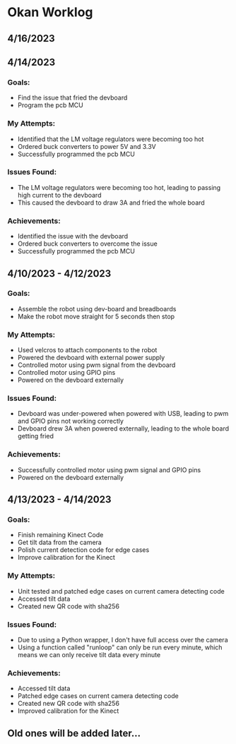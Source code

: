 # Okan Worklog
## 4/16/2023
## 4/14/2023
### Goals:
- Find the issue that fried the devboard
- Program the pcb MCU

### My Attempts:
- Identified that the LM voltage regulators were becoming too hot
- Ordered buck converters to power 5V and 3.3V
- Successfully programmed the pcb MCU

### Issues Found:
- The LM voltage regulators were becoming too hot, leading to passing high current to the devboard
- This caused the devboard to draw 3A and fried the whole board

### Achievements:
- Identified the issue with the devboard
- Ordered buck converters to overcome the issue
- Successfully programmed the pcb MCU

## 4/10/2023 - 4/12/2023
### Goals:
- Assemble the robot using dev-board and breadboards
- Make the robot move straight for 5 seconds then stop

### My Attempts:
- Used velcros to attach components to the robot
- Powered the devboard with external power supply
- Controlled motor using pwm signal from the devboard
- Controlled motor using GPIO pins
- Powered on the devboard externally

### Issues Found:
- Devboard was under-powered when powered with USB, leading to pwm and GPIO pins not working correctly
- Devboard drew 3A when powered externally, leading to the whole board getting fried

### Achievements:
- Successfully controlled motor using pwm signal and GPIO pins
- Powered on the devboard externally

## 4/13/2023 - 4/14/2023
### Goals:
- Finish remaining Kinect Code
- Get tilt data from the camera
- Polish current detection code for edge cases
- Improve calibration for the Kinect

### My Attempts:
- Unit tested and patched edge cases on current camera detecting code
- Accessed tilt data
- Created new QR code with sha256

### Issues Found:
- Due to using a Python wrapper, I don't have full access over the camera
- Using a function called "runloop" can only be run every minute, which means we can only receive tilt data every minute

### Achievements:
- Accessed tilt data
- Patched edge cases on current camera detecting code
- Created new QR code with sha256
- Improved calibration for the Kinect


## Old ones will be added later...